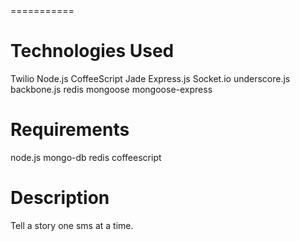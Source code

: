 <NAME>
===========

Technologies Used
==================
Twilio
Node.js
CoffeeScript
Jade
Express.js
Socket.io
underscore.js
backbone.js
redis
mongoose
mongoose-express

Requirements
=============
node.js
mongo-db
redis
coffeescript

Description
============

Tell a story one sms at a time.